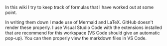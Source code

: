 In this wiki I try to keep track of formulas that I have worked out at some point.

In writing them down I made use of Mermaid and LaTeX. GitHub doesn't render these properly. I use Visual Studio Code with the extensions installed that are recommend for this workspace (VS Code should give an automatic pop-up). You can then properly view the markdown files in VS Code.
